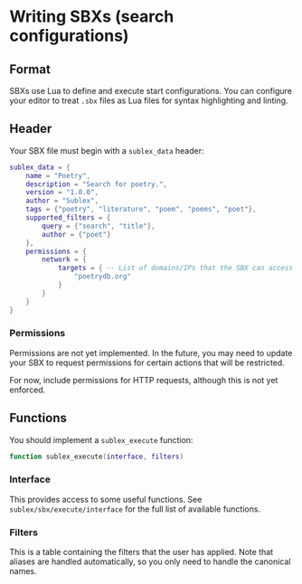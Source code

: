 # Writing SBXs (search configurations)

## Format

SBXs use Lua to define and execute start configurations. You can configure your editor to treat `.sbx` files as Lua files for syntax highlighting and linting.

## Header

Your SBX file must begin with a `sublex_data` header:

```lua
sublex_data = {
    name = "Poetry",
    description = "Search for poetry.",
    version = "1.0.0",
    author = "Sublex",
    tags = {"poetry", "literature", "poem", "poems", "poet"},
    supported_filters = {
        query = {"search", "title"},
        author = {"poet"}
    },
    permissions = {
        network = {
            targets = { -- List of domains/IPs that the SBX can access
                "poetrydb.org"
            }
        }
    }
}
```

### Permissions

Permissions are not yet implemented. In the future, you may need to update your SBX to request permissions for certain actions that will be restricted.

For now, include permissions for HTTP requests, although this is not yet enforced.

## Functions

You should implement a `sublex_execute` function:

```lua
function sublex_execute(interface, filters)
```

### Interface

This provides access to some useful functions. See `sublex/sbx/execute/interface` for the full list of available functions.

### Filters

This is a table containing the filters that the user has applied. Note that aliases are handled automatically, so you only need to handle the canonical names.